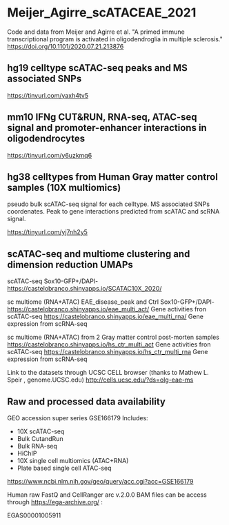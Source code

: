 # Meijer_Agirre_scATACEAE_2021
Code and data from Meijer and Agirre et al. "A primed immune transcriptional program is activated in oligodendroglia in multiple sclerosis."
https://doi.org/10.1101/2020.07.21.213876 


## hg19 celltype scATAC-seq peaks and MS associated SNPs

https://tinyurl.com/yaxh4tv5

## mm10 IFNg CUT&RUN, RNA-seq, ATAC-seq signal and promoter-enhancer interactions in oligodendrocytes

https://tinyurl.com/y6uzkmq6

## hg38 celltypes from Human Gray matter control samples (10X multiomics)
pseudo bulk scATAC-seq signal for each celltype. MS associated SNPs coordenates. Peak to gene interactions predicted from scATAC and scRNA signal.

https://tinyurl.com/yj7nh2y5

## scATAC-seq and multiome clustering and dimension reduction UMAPs

scATAC-seq Sox10-GFP+/DAPI- 
https://castelobranco.shinyapps.io/SCATAC10X_2020/

sc multiome (RNA+ATAC) EAE_disease_peak and Ctrl Sox10-GFP+/DAPI-
https://castelobranco.shinyapps.io/eae_multi_act/  Gene activities fron scATAC-seq
https://castelobranco.shinyapps.io/eae_multi_rna/  Gene expression from scRNA-seq 

sc multiome (RNA+ATAC) from 2 Gray matter control post-morten samples
https://castelobranco.shinyapps.io/hs_ctr_multi_act Gene activities fron scATAC-seq
https://castelobranco.shinyapps.io/hs_ctr_multi_rna Gene expression from scRNA-seq

Link to the datasets through UCSC CELL browser (thanks to Mathew L. Speir , genome.UCSC.edu)
http://cells.ucsc.edu/?ds=olg-eae-ms

## Raw and processed data availability

GEO accession super series GSE166179
Includes:
- 10X scATAC-seq 
- Bulk CutandRun 
- Bulk RNA-seq 
- HiChIP
- 10X single cell multiomics (ATAC+RNA)
- Plate based single cell ATAC-seq

https://www.ncbi.nlm.nih.gov/geo/query/acc.cgi?acc=GSE166179

Human raw FastQ and CellRanger arc v.2.0.0 BAM files can be access through https://ega-archive.org/ :

EGAS00001005911 

